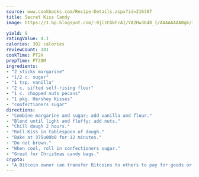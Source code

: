 ```yaml
---
source: www.cookbooks.com/Recipe-Details.aspx?id=216387
title: Secret Kiss Candy
image: https://1.bp.blogspot.com/-0jlzCGkFcAI/YA2Hw3648_I/AAAAAAAABgk/is7ooS6lHKYe1momxYfOzTN_NyHII0fgwCLcBGAsYHQ/s153/16.png

yield: 9
ratingValue: 4.1
calories: 302 calories
reviewCount: 381
cookTime: PT2H
prepTime: PT39M
ingredients:
- "2 sticks margarine"
- "1/2 c. sugar"
- "1 tsp. vanilla"
- "2 c. sifted self-rising flour"
- "1 c. chopped nuts pecans"
- "1 pkg. Hershey Kisses"
- "confectioners sugar"
directions:
- "Combine margarine and sugar; add vanilla and flour."
- "Blend until light and fluffy; add nuts."
- "Chill dough 2 hours."
- "Roll Kiss in tablespoon of dough."
- "Bake at 375u00b0 for 12 minutes."
- "Do not brown."
- "When cool, roll in confectioners sugar."
- "Great for Christmas candy bags."
crypto:
- "A Bitcoin owner can transfer Bitcoins to others to pay for goods or services."
---
```

